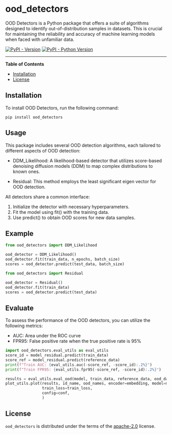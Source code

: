 # ood_detectors

OOD Detectors is a Python package that offers a suite of algorithms designed to identify out-of-distribution samples in datasets. This is crucial for maintaining the reliability and accuracy of machine learning models when faced with unfamiliar data.


[![PyPI - Version](https://img.shields.io/pypi/v/ood_detectors.svg)](https://pypi.org/project/ood_detectors)
[![PyPI - Python Version](https://img.shields.io/pypi/pyversions/ood_detectors.svg)](https://pypi.org/project/ood_detectors)

-----

**Table of Contents**

- [Installation](#installation)
- [License](#license)

## Installation

To install OOD Detectors, run the following command:

```console
pip install ood_detectors
```

## Usage
This package includes several OOD detection algorithms, each tailored to different aspects of OOD detection:

- DDM_Likelihood: A likelihood-based detector that utilizes score-based denoising diffusion models (DDM) to map complex distributions to known ones.

- Residual: This method employs the least significant eigen vector for OOD detection.

All detectors share a common interface:

1. Initialize the detector with necessary hyperparameters.
2. Fit the model using fit() with the training data.
3. Use predict() to obtain OOD scores for new data samples.

## Example
```python
from ood_detectors import DDM_Likelihood

ood_detector = DDM_Likelihood()
ood_detector.fit(train_data, n_epochs, batch_size)
scores = ood_detector.predict(test_data, batch_size)
```

```python
from ood_detectors import Residual

ood_detector = Residual()
ood_detector.fit(train_data)
scores = ood_detector.predict(test_data)
```
## Evaluate 

To assess the performance of the OOD detectors, you can utilize the following metrics:

- AUC: Area under the ROC curve
- FPR95: False positive rate when the true positive rate is 95%

```python
import ood_detectors.eval_utils as eval_utils
score_id = model_residual.predict(train_data)
score_ref = model_residual.predict(reference_data)
print(f"Train AUC: {eval_utils.auc(-score_ref, -score_id):.2%}")
print(f"Train FPR95: {eval_utils.fpr95(-score_ref, -score_id):.2%}")
```

```python
results = eval_utils.eval_ood(model, train_data, reference_data, ood_data, batch_size, verbose=False)
plot_utils.plot(results, id_name, ood_names, encoder=embedding, model=model.__class__.__name__,
                train_loss=train_loss,
                config=conf,
                )
```


## License

`ood_detectors` is distributed under the terms of the [apache-2.0](https://choosealicense.com/licenses/apache-2.0/) license.
